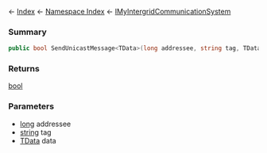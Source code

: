 ← [Index](Api-Index) ← [Namespace Index](Namespace-Index) ← [IMyIntergridCommunicationSystem](Sandbox.ModAPI.Ingame.IMyIntergridCommunicationSystem)

### Summary

```csharp
public bool SendUnicastMessage<TData>(long addressee, string tag, TData data)
```

### Returns

[bool](https://docs.microsoft.com/en-us/dotnet/api/System.Boolean?view=netframework-4.6)

### Parameters

* [long](https://docs.microsoft.com/en-us/dotnet/api/System.Int64?view=netframework-4.6) addressee
* [string](https://docs.microsoft.com/en-us/dotnet/api/System.String?view=netframework-4.6) tag
* [TData]() data
